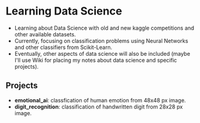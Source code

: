 # Learning Data Science

* Learning about Data Science with old and new kaggle competitions and other available datasets.
* Currently, focusing on classification problems using Neural Networks and other classifiers from Scikit-Learn.
* Eventually, other aspects of data science will also be included (maybe I'll use Wiki for placing my notes about data science and specific projects).

## Projects
* **emotional_ai**: classfication of human emotion from 48x48 px image.
* **digit_recognition**: classification of handwritten digit from 28x28 px image.

